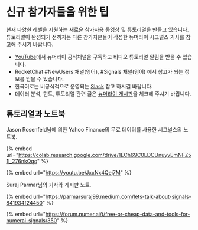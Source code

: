 # 신규 참가자들을 위한 팁

현재 다양한 레벨을 지원하는 새로운 참가자용 동영상 및 튜토리얼을 만들고 있습니다. 튜토리얼이 완성되기 전까지는 다른 참가자분들이 작성한 뉴머라이 시그널스 기사를 참고해 주시기 바랍니다.

* [YouTube](https://www.youtube.com/channel/UCQt3RVSKsDpFgYIm1A-nWbA)에서 뉴머라이 공식채널을 구독하고 비디오 튜토리얼 알림을 받을 수 있습니다.
* RocketChat #NewUsers 채널(영어), #Signals 채널(영어) 에서 참고가 되는 정보를 얻을 수 있습니다.
* 한국어로는 비공식적으로 운영되는 [Slack](https://join.slack.com/t/numerai-kr/shared\_invite/zt-1009d7ws3-hWRKdy8EkbSzwwzxaURlQw) 참고 하시길 바랍니다.
* 데이터 분석, 힌트, 튜토리얼 관련 글은 [뉴머라이 게시판](https://forum.numer.ai)을 체크해 주시기 바랍니다.

## **튜토리얼과 노트북**

Jason Rosenfeld님에 의한 Yahoo Finance의 무료 데이터를 사용한 시그널스의 노트북.

{% embed url="https://colab.research.google.com/drive/1ECh69C0LDCUnuyvEmNFZ51l_276nkQqo" %}

{% embed url="https://youtu.be/JxxNx4Qej7M" %}

Suraj Parmar님의 기사와 게시판 노트.

{% embed url="https://parmarsuraj99.medium.com/lets-talk-about-signals-841934f24450" %}

{% embed url="https://forum.numer.ai/t/free-or-cheap-data-and-tools-for-numerai-signals/350" %}
